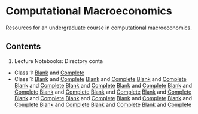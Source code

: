 # Computational Macroeconomics
Resources for an undergraduate course in computational macroeconomics.

## Contents

1. Lecture Notebooks: Directory conta

* Class 1: [Blank](https://nbviewer.jupyter.org/github/letsgoexploring/computational-macroeconomics/blob/master/Lecture%20Notebooks/Econ126_Class_01_blank.ipynb) and [Complete](https://nbviewer.jupyter.org/github/letsgoexploring/computational-macroeconomics/blob/master/Lecture%20Notebooks/Econ126_Class_01.ipynb)
* Class 1: [Blank](https://nbviewer.jupyter.org/github/letsgoexploring/computational-macroeconomics/blob/master/Lecture%20Notebooks/Econ126_Class_02_blank.ipynb) and [Complete](https://nbviewer.jupyter.org/github/letsgoexploring/computational-macroeconomics/blob/master/Lecture%20Notebooks/Econ126_Class_02.ipynb)
[Blank](https://nbviewer.jupyter.org/github/letsgoexploring/computational-macroeconomics/blob/master/Lecture%20Notebooks/Econ126_Class_03_blank.ipynb) and [Complete](https://nbviewer.jupyter.org/github/letsgoexploring/computational-macroeconomics/blob/master/Lecture%20Notebooks/Econ126_Class_03.ipynb)
[Blank](https://nbviewer.jupyter.org/github/letsgoexploring/computational-macroeconomics/blob/master/Lecture%20Notebooks/Econ126_Class_04_blank.ipynb) and [Complete](https://nbviewer.jupyter.org/github/letsgoexploring/computational-macroeconomics/blob/master/Lecture%20Notebooks/Econ126_Class_04.ipynb)
[Blank](https://nbviewer.jupyter.org/github/letsgoexploring/computational-macroeconomics/blob/master/Lecture%20Notebooks/Econ126_Class_05_blank.ipynb) and [Complete](https://nbviewer.jupyter.org/github/letsgoexploring/computational-macroeconomics/blob/master/Lecture%20Notebooks/Econ126_Class_05.ipynb)
[Blank](https://nbviewer.jupyter.org/github/letsgoexploring/computational-macroeconomics/blob/master/Lecture%20Notebooks/Econ126_Class_06_blank.ipynb) and [Complete](https://nbviewer.jupyter.org/github/letsgoexploring/computational-macroeconomics/blob/master/Lecture%20Notebooks/Econ126_Class_06.ipynb)
[Blank](https://nbviewer.jupyter.org/github/letsgoexploring/computational-macroeconomics/blob/master/Lecture%20Notebooks/Econ126_Class_07_blank.ipynb) and [Complete](https://nbviewer.jupyter.org/github/letsgoexploring/computational-macroeconomics/blob/master/Lecture%20Notebooks/Econ126_Class_07.ipynb)
[Blank](https://nbviewer.jupyter.org/github/letsgoexploring/computational-macroeconomics/blob/master/Lecture%20Notebooks/Econ126_Class_08_blank.ipynb) and [Complete](https://nbviewer.jupyter.org/github/letsgoexploring/computational-macroeconomics/blob/master/Lecture%20Notebooks/Econ126_Class_08.ipynb)
[Blank](https://nbviewer.jupyter.org/github/letsgoexploring/computational-macroeconomics/blob/master/Lecture%20Notebooks/Econ126_Class_09_blank.ipynb) and [Complete](https://nbviewer.jupyter.org/github/letsgoexploring/computational-macroeconomics/blob/master/Lecture%20Notebooks/Econ126_Class_09.ipynb)
[Blank](https://nbviewer.jupyter.org/github/letsgoexploring/computational-macroeconomics/blob/master/Lecture%20Notebooks/Econ126_Class_10_blank.ipynb) and [Complete](https://nbviewer.jupyter.org/github/letsgoexploring/computational-macroeconomics/blob/master/Lecture%20Notebooks/Econ126_Class_10.ipynb)
[Blank](https://nbviewer.jupyter.org/github/letsgoexploring/computational-macroeconomics/blob/master/Lecture%20Notebooks/Econ126_Class_11_blank.ipynb) and [Complete](https://nbviewer.jupyter.org/github/letsgoexploring/computational-macroeconomics/blob/master/Lecture%20Notebooks/Econ126_Class_11.ipynb)
[Blank](https://nbviewer.jupyter.org/github/letsgoexploring/computational-macroeconomics/blob/master/Lecture%20Notebooks/Econ126_Class_12_blank.ipynb) and [Complete](https://nbviewer.jupyter.org/github/letsgoexploring/computational-macroeconomics/blob/master/Lecture%20Notebooks/Econ126_Class_12.ipynb)
[Blank](https://nbviewer.jupyter.org/github/letsgoexploring/computational-macroeconomics/blob/master/Lecture%20Notebooks/Econ126_Class_13_blank.ipynb) and [Complete](https://nbviewer.jupyter.org/github/letsgoexploring/computational-macroeconomics/blob/master/Lecture%20Notebooks/Econ126_Class_13.ipynb)
[Blank](https://nbviewer.jupyter.org/github/letsgoexploring/computational-macroeconomics/blob/master/Lecture%20Notebooks/Econ126_Class_14_blank.ipynb) and [Complete](https://nbviewer.jupyter.org/github/letsgoexploring/computational-macroeconomics/blob/master/Lecture%20Notebooks/Econ126_Class_14.ipynb)
[Blank](https://nbviewer.jupyter.org/github/letsgoexploring/computational-macroeconomics/blob/master/Lecture%20Notebooks/Econ126_Class_15_blank.ipynb) and [Complete](https://nbviewer.jupyter.org/github/letsgoexploring/computational-macroeconomics/blob/master/Lecture%20Notebooks/Econ126_Class_15.ipynb)
[Blank](https://nbviewer.jupyter.org/github/letsgoexploring/computational-macroeconomics/blob/master/Lecture%20Notebooks/Econ126_Class_16_blank.ipynb) and [Complete](https://nbviewer.jupyter.org/github/letsgoexploring/computational-macroeconomics/blob/master/Lecture%20Notebooks/Econ126_Class_16.ipynb)
[Blank](https://nbviewer.jupyter.org/github/letsgoexploring/computational-macroeconomics/blob/master/Lecture%20Notebooks/Econ126_Class_17_blank.ipynb) and [Complete](https://nbviewer.jupyter.org/github/letsgoexploring/computational-macroeconomics/blob/master/Lecture%20Notebooks/Econ126_Class_17.ipynb)
[Blank](https://nbviewer.jupyter.org/github/letsgoexploring/computational-macroeconomics/blob/master/Lecture%20Notebooks/Econ126_Class_18_blank.ipynb) and [Complete](https://nbviewer.jupyter.org/github/letsgoexploring/computational-macroeconomics/blob/master/Lecture%20Notebooks/Econ126_Class_18.ipynb)
